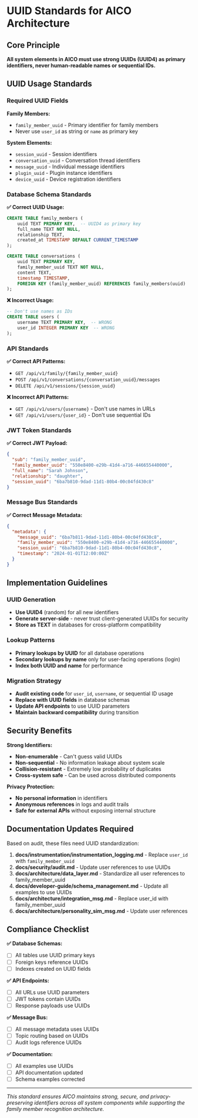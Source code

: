 # UUID Standards for AICO Architecture

## Core Principle

**All system elements in AICO must use strong UUIDs (UUID4) as primary identifiers, never human-readable names or sequential IDs.**

## UUID Usage Standards

### Required UUID Fields

**Family Members:**
- `family_member_uuid` - Primary identifier for family members
- Never use `user_id` as string or `name` as primary key

**System Elements:**
- `session_uuid` - Session identifiers
- `conversation_uuid` - Conversation thread identifiers  
- `message_uuid` - Individual message identifiers
- `plugin_uuid` - Plugin instance identifiers
- `device_uuid` - Device registration identifiers

### Database Schema Standards

**✅ Correct UUID Usage:**
```sql
CREATE TABLE family_members (
    uuid TEXT PRIMARY KEY,  -- UUID4 as primary key
    full_name TEXT NOT NULL,
    relationship TEXT,
    created_at TIMESTAMP DEFAULT CURRENT_TIMESTAMP
);

CREATE TABLE conversations (
    uuid TEXT PRIMARY KEY,
    family_member_uuid TEXT NOT NULL,
    content TEXT,
    timestamp TIMESTAMP,
    FOREIGN KEY (family_member_uuid) REFERENCES family_members(uuid)
);
```

**❌ Incorrect Usage:**
```sql
-- Don't use names as IDs
CREATE TABLE users (
    username TEXT PRIMARY KEY,  -- WRONG
    user_id INTEGER PRIMARY KEY  -- WRONG
);
```

### API Standards

**✅ Correct API Patterns:**
- `GET /api/v1/family/{family_member_uuid}`
- `POST /api/v1/conversations/{conversation_uuid}/messages`
- `DELETE /api/v1/sessions/{session_uuid}`

**❌ Incorrect API Patterns:**
- `GET /api/v1/users/{username}` - Don't use names in URLs
- `GET /api/v1/users/{user_id}` - Don't use sequential IDs

### JWT Token Standards

**✅ Correct JWT Payload:**
```json
{
  "sub": "family_member_uuid",
  "family_member_uuid": "550e8400-e29b-41d4-a716-446655440000",
  "full_name": "Sarah Johnson",
  "relationship": "daughter",
  "session_uuid": "6ba7b810-9dad-11d1-80b4-00c04fd430c8"
}
```

### Message Bus Standards

**✅ Correct Message Metadata:**
```json
{
  "metadata": {
    "message_uuid": "6ba7b811-9dad-11d1-80b4-00c04fd430c8",
    "family_member_uuid": "550e8400-e29b-41d4-a716-446655440000",
    "session_uuid": "6ba7b810-9dad-11d1-80b4-00c04fd430c8",
    "timestamp": "2024-01-01T12:00:00Z"
  }
}
```

## Implementation Guidelines

### UUID Generation
- **Use UUID4** (random) for all new identifiers
- **Generate server-side** - never trust client-generated UUIDs for security
- **Store as TEXT** in databases for cross-platform compatibility

### Lookup Patterns
- **Primary lookups by UUID** for all database operations
- **Secondary lookups by name** only for user-facing operations (login)
- **Index both UUID and name** for performance

### Migration Strategy
- **Audit existing code** for `user_id`, `username`, or sequential ID usage
- **Replace with UUID fields** in database schemas
- **Update API endpoints** to use UUID parameters
- **Maintain backward compatibility** during transition

## Security Benefits

**Strong Identifiers:**
- **Non-enumerable** - Can't guess valid UUIDs
- **Non-sequential** - No information leakage about system scale
- **Collision-resistant** - Extremely low probability of duplicates
- **Cross-system safe** - Can be used across distributed components

**Privacy Protection:**
- **No personal information** in identifiers
- **Anonymous references** in logs and audit trails
- **Safe for external APIs** without exposing internal structure

## Documentation Updates Required

Based on audit, these files need UUID standardization:

1. **docs/instrumentation/instrumentation_logging.md** - Replace `user_id` with `family_member_uuid`
2. **docs/security/audit.md** - Update user references to use UUIDs
3. **docs/architecture/data_layer.md** - Standardize all user references to family_member_uuid
4. **docs/developer-guide/schema_management.md** - Update all examples to use UUIDs
5. **docs/architecture/integration_msg.md** - Replace user_id with family_member_uuid
6. **docs/architecture/personality_sim_msg.md** - Update user references

## Compliance Checklist

**✅ Database Schemas:**
- [ ] All tables use UUID primary keys
- [ ] Foreign keys reference UUIDs
- [ ] Indexes created on UUID fields

**✅ API Endpoints:**
- [ ] All URLs use UUID parameters
- [ ] JWT tokens contain UUIDs
- [ ] Response payloads use UUIDs

**✅ Message Bus:**
- [ ] All message metadata uses UUIDs
- [ ] Topic routing based on UUIDs
- [ ] Audit logs reference UUIDs

**✅ Documentation:**
- [ ] All examples use UUIDs
- [ ] API documentation updated
- [ ] Schema examples corrected

---

*This standard ensures AICO maintains strong, secure, and privacy-preserving identifiers across all system components while supporting the family member recognition architecture.*
